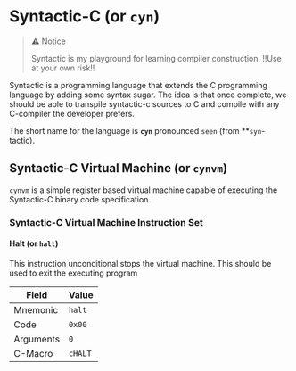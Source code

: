 # Syntactic-C (or `cyn`)
> **:warning:** Notice
> 
> Syntactic is my playground for learning compiler construction. !!Use at your own risk!!

Syntactic is a programming language that extends the C programming language by adding some syntax sugar.
The idea is that once complete, we should be able to transpile syntactic-c sources to C and compile with any C-compiler
the developer prefers.

The short name for the language is **`cyn`** pronounced `seen` (from **`syn`-tactic).

## Syntactic-C Virtual Machine (or `cynvm`)

`cynvm` is a simple register based virtual machine capable of executing the Syntactic-C binary code specification.

### Syntactic-C Virtual Machine Instruction Set

#### Halt (or `halt`)
This instruction unconditional stops the virtual machine. This should be used to exit the executing program

Field | Value
----  | -----
Mnemonic | `halt`
Code | `0x00`
Arguments | `0`
C-Macro |  `cHALT`


